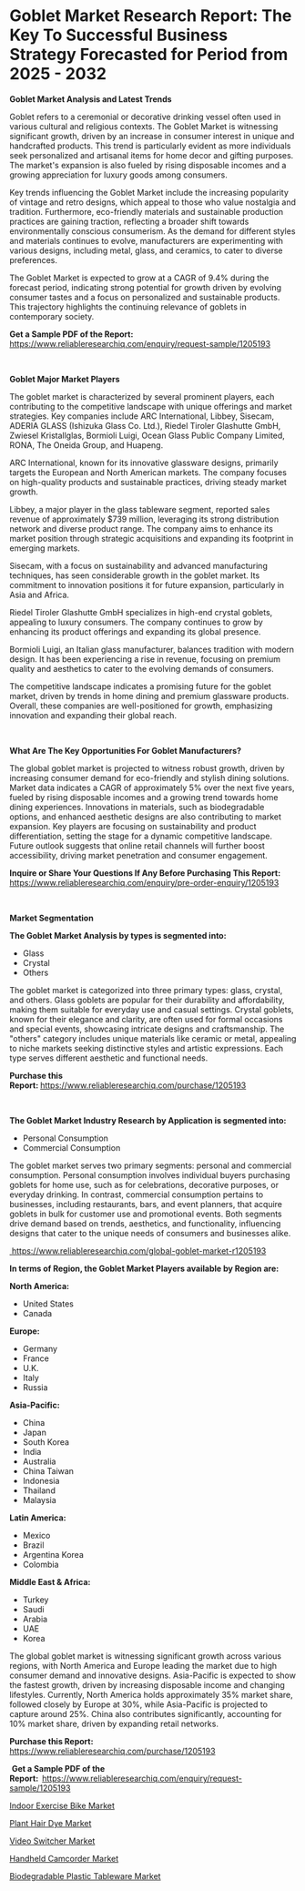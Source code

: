 <p><h1>Goblet Market Research Report: The Key To Successful Business Strategy Forecasted for Period from 2025 - 2032</h1></p><p><strong>Goblet Market Analysis and Latest Trends</strong></p>
<p><p>Goblet refers to a ceremonial or decorative drinking vessel often used in various cultural and religious contexts. The Goblet Market is witnessing significant growth, driven by an increase in consumer interest in unique and handcrafted products. This trend is particularly evident as more individuals seek personalized and artisanal items for home decor and gifting purposes. The market's expansion is also fueled by rising disposable incomes and a growing appreciation for luxury goods among consumers.</p><p>Key trends influencing the Goblet Market include the increasing popularity of vintage and retro designs, which appeal to those who value nostalgia and tradition. Furthermore, eco-friendly materials and sustainable production practices are gaining traction, reflecting a broader shift towards environmentally conscious consumerism. As the demand for different styles and materials continues to evolve, manufacturers are experimenting with various designs, including metal, glass, and ceramics, to cater to diverse preferences.</p><p>The Goblet Market is expected to grow at a CAGR of 9.4% during the forecast period, indicating strong potential for growth driven by evolving consumer tastes and a focus on personalized and sustainable products. This trajectory highlights the continuing relevance of goblets in contemporary society.</p></p>
<p><strong>Get a Sample PDF of the Report:&nbsp;</strong> <a href="https://www.reliableresearchiq.com/enquiry/request-sample/1205193?utm_campaign=1137&utm_medium=2&utm_source=Github&utm_content=ia&utm_term=07022025&utm_id=goblet">https://www.reliableresearchiq.com/enquiry/request-sample/1205193</a></p>
<p>&nbsp;</p>
<p><strong>Goblet Major Market Players</strong></p>
<p><p>The goblet market is characterized by several prominent players, each contributing to the competitive landscape with unique offerings and market strategies. Key companies include ARC International, Libbey, Sisecam, ADERIA GLASS (Ishizuka Glass Co. Ltd.), Riedel Tiroler Glashutte GmbH, Zwiesel Kristallglas, Bormioli Luigi, Ocean Glass Public Company Limited, RONA, The Oneida Group, and Huapeng.</p><p>ARC International, known for its innovative glassware designs, primarily targets the European and North American markets. The company focuses on high-quality products and sustainable practices, driving steady market growth.</p><p>Libbey, a major player in the glass tableware segment, reported sales revenue of approximately $739 million, leveraging its strong distribution network and diverse product range. The company aims to enhance its market position through strategic acquisitions and expanding its footprint in emerging markets.</p><p>Sisecam, with a focus on sustainability and advanced manufacturing techniques, has seen considerable growth in the goblet market. Its commitment to innovation positions it for future expansion, particularly in Asia and Africa.</p><p>Riedel Tiroler Glashutte GmbH specializes in high-end crystal goblets, appealing to luxury consumers. The company continues to grow by enhancing its product offerings and expanding its global presence.</p><p>Bormioli Luigi, an Italian glass manufacturer, balances tradition with modern design. It has been experiencing a rise in revenue, focusing on premium quality and aesthetics to cater to the evolving demands of consumers.</p><p>The competitive landscape indicates a promising future for the goblet market, driven by trends in home dining and premium glassware products. Overall, these companies are well-positioned for growth, emphasizing innovation and expanding their global reach.</p></p>
<p>&nbsp;</p>
<p><strong>What Are The Key Opportunities For Goblet Manufacturers?</strong></p>
<p><p>The global goblet market is projected to witness robust growth, driven by increasing consumer demand for eco-friendly and stylish dining solutions. Market data indicates a CAGR of approximately 5% over the next five years, fueled by rising disposable incomes and a growing trend towards home dining experiences. Innovations in materials, such as biodegradable options, and enhanced aesthetic designs are also contributing to market expansion. Key players are focusing on sustainability and product differentiation, setting the stage for a dynamic competitive landscape. Future outlook suggests that online retail channels will further boost accessibility, driving market penetration and consumer engagement.</p></p>
<p><strong>Inquire or Share Your Questions If Any Before Purchasing This Report:</strong> <a href="https://www.reliableresearchiq.com/enquiry/pre-order-enquiry/1205193?utm_campaign=1137&utm_medium=2&utm_source=Github&utm_content=ia&utm_term=07022025&utm_id=goblet">https://www.reliableresearchiq.com/enquiry/pre-order-enquiry/1205193</a></p>
<p>&nbsp;</p>
<p><strong>Market Segmentation</strong></p>
<p><strong>The Goblet Market Analysis by types is segmented into:</strong></p>
<p><ul><li>Glass</li><li>Crystal</li><li>Others</li></ul></p>
<p><p>The goblet market is categorized into three primary types: glass, crystal, and others. Glass goblets are popular for their durability and affordability, making them suitable for everyday use and casual settings. Crystal goblets, known for their elegance and clarity, are often used for formal occasions and special events, showcasing intricate designs and craftsmanship. The "others" category includes unique materials like ceramic or metal, appealing to niche markets seeking distinctive styles and artistic expressions. Each type serves different aesthetic and functional needs.</p></p>
<p><strong>Purchase this Report:&nbsp;</strong><a href="https://www.reliableresearchiq.com/purchase/1205193?utm_campaign=1137&utm_medium=2&utm_source=Github&utm_content=ia&utm_term=07022025&utm_id=goblet">https://www.reliableresearchiq.com/purchase/1205193</a></p>
<p>&nbsp;</p>
<p><strong>The Goblet Market Industry Research by Application is segmented into:</strong></p>
<p><ul><li>Personal Consumption</li><li>Commercial Consumption</li></ul></p>
<p><p>The goblet market serves two primary segments: personal and commercial consumption. Personal consumption involves individual buyers purchasing goblets for home use, such as for celebrations, decorative purposes, or everyday drinking. In contrast, commercial consumption pertains to businesses, including restaurants, bars, and event planners, that acquire goblets in bulk for customer use and promotional events. Both segments drive demand based on trends, aesthetics, and functionality, influencing designs that cater to the unique needs of consumers and businesses alike.</p></p>
<p><a href="https://www.reliableresearchiq.com/global-goblet-market-r1205193?utm_campaign=1137&utm_medium=2&utm_source=Github&utm_content=ia&utm_term=07022025&utm_id=goblet">&nbsp;https://www.reliableresearchiq.com/global-goblet-market-r1205193</a></p>
<p><strong>In terms of Region, the Goblet Market Players available by Region are:</strong></p>
<p>
    <p> <strong> North America: </strong>
        <ul>
            <li>United States</li>
            <li>Canada</li>
        </ul>
        </p> 
    <p> <strong> Europe: </strong>
        <ul>
            <li>Germany</li>
            <li>France</li>
            <li>U.K.</li>
            <li>Italy</li>
            <li>Russia</li>
        </ul>
        </p> 
    <p> <strong> Asia-Pacific: </strong>
        <ul>
            <li>China</li>
            <li>Japan</li>
            <li>South Korea</li>
            <li>India</li>
            <li>Australia</li>
            <li>China Taiwan</li>
            <li>Indonesia</li>
            <li>Thailand</li>
            <li>Malaysia</li>
        </ul>
        </p> 
    <p> <strong> Latin America: </strong>
        <ul>
            <li>Mexico</li>
            <li>Brazil</li>
            <li>Argentina Korea</li>
            <li>Colombia</li>
        </ul>
        </p> 
    <p> <strong> Middle East & Africa: </strong>
        <ul>
            <li>Turkey</li>
            <li>Saudi</li>
            <li>Arabia</li>
            <li>UAE</li>
            <li>Korea</li>
        </ul>
    </p>
    </p>
<p><p>The global goblet market is witnessing significant growth across various regions, with North America and Europe leading the market due to high consumer demand and innovative designs. Asia-Pacific is expected to show the fastest growth, driven by increasing disposable income and changing lifestyles. Currently, North America holds approximately 35% market share, followed closely by Europe at 30%, while Asia-Pacific is projected to capture around 25%. China also contributes significantly, accounting for 10% market share, driven by expanding retail networks.</p></p>
<p><strong>Purchase this Report: </strong><a href="https://www.reliableresearchiq.com/purchase/1205193?utm_campaign=1137&utm_medium=2&utm_source=Github&utm_content=ia&utm_term=07022025&utm_id=goblet">https://www.reliableresearchiq.com/purchase/1205193</a></p>
<p>&nbsp;<strong>Get a Sample PDF of the Report:&nbsp;&nbsp;</strong><a href="https://www.reliableresearchiq.com/enquiry/request-sample/1205193?utm_campaign=1137&utm_medium=2&utm_source=Github&utm_content=ia&utm_term=07022025&utm_id=goblet">https://www.reliableresearchiq.com/enquiry/request-sample/1205193</a></p>
<p><strong></strong></p>
<p><p><a href="https://github.com/ylnneariiel/Market-Research-Report-List-1/blob/main/indoor-exercise-bike-market.md?utm_campaign=1137&utm_medium=2&utm_source=Github&utm_content=ia&utm_term=07022025&utm_id=goblet">Indoor Exercise Bike Market</a></p><p><a href="https://github.com/sevitadwiani/Market-Research-Report-List-1/blob/main/plant-hair-dye-market.md?utm_campaign=1137&utm_medium=2&utm_source=Github&utm_content=ia&utm_term=07022025&utm_id=goblet">Plant Hair Dye Market</a></p><p><a href="https://github.com/lestymbango/Market-Research-Report-List-1/blob/main/video-switcher-market.md?utm_campaign=1137&utm_medium=2&utm_source=Github&utm_content=ia&utm_term=07022025&utm_id=goblet">Video Switcher Market</a></p><p><a href="https://github.com/rajzerguojun/Market-Research-Report-List-1/blob/main/handheld-camcorder-market.md?utm_campaign=1137&utm_medium=2&utm_source=Github&utm_content=ia&utm_term=07022025&utm_id=goblet">Handheld Camcorder Market</a></p><p><a href="https://github.com/hneefdelwyn/Market-Research-Report-List-1/blob/main/biodegradable-plastic-tableware-market.md?utm_campaign=1137&utm_medium=2&utm_source=Github&utm_content=ia&utm_term=07022025&utm_id=goblet">Biodegradable Plastic Tableware Market</a></p></p>